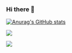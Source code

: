 ### Hi there 👋

<!--
**palmerye/palmerye** is a ✨ _special_ ✨ repository because its `README.md` (this file) appears on your GitHub profile.

Here are some ideas to get you started:

- 🔭 I’m currently working on ...
- 🌱 I’m currently learning ...
- 👯 I’m looking to collaborate on ...
- 🤔 I’m looking for help with ...
- 💬 Ask me about ...
- 📫 How to reach me: ...
- 😄 Pronouns: ...
- ⚡ Fun fact: ...
-->

[![Anurag's GitHub stats](https://github-readme-stats.vercel.app/api?username=palmerye&theme=vue)](https://github.com/palmerye)

![](https://visitor-badge.glitch.me/badge?page_id=palmerye.readme)

![](http://antzuhl.cn:4000/get/@palmerye)
